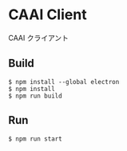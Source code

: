 # CAAI Client

CAAI クライアント

## Build

```
$ npm install --global electron
$ npm install
$ npm run build
```

## Run

```
$ npm run start
```